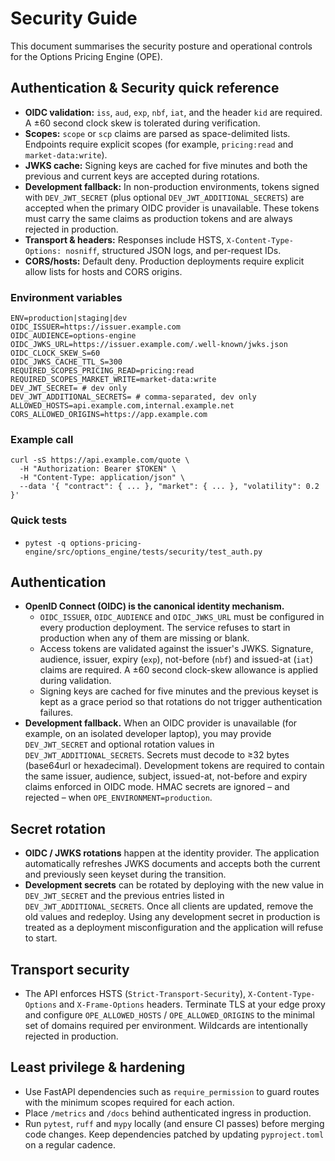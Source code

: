 # Security Guide

This document summarises the security posture and operational controls for the
Options Pricing Engine (OPE).

## Authentication & Security quick reference

- **OIDC validation:** `iss`, `aud`, `exp`, `nbf`, `iat`, and the header `kid`
  are required. A ±60 second clock skew is tolerated during verification.
- **Scopes:** `scope` or `scp` claims are parsed as space-delimited lists.
  Endpoints require explicit scopes (for example, `pricing:read` and
  `market-data:write`).
- **JWKS cache:** Signing keys are cached for five minutes and both the
  previous and current keys are accepted during rotations.
- **Development fallback:** In non-production environments, tokens signed with
  `DEV_JWT_SECRET` (plus optional `DEV_JWT_ADDITIONAL_SECRETS`) are accepted
  when the primary OIDC provider is unavailable. These tokens must carry the
  same claims as production tokens and are always rejected in production.
- **Transport & headers:** Responses include HSTS, `X-Content-Type-Options:
  nosniff`, structured JSON logs, and per-request IDs.
- **CORS/hosts:** Default deny. Production deployments require explicit allow
  lists for hosts and CORS origins.

### Environment variables

```
ENV=production|staging|dev
OIDC_ISSUER=https://issuer.example.com
OIDC_AUDIENCE=options-engine
OIDC_JWKS_URL=https://issuer.example.com/.well-known/jwks.json
OIDC_CLOCK_SKEW_S=60
OIDC_JWKS_CACHE_TTL_S=300
REQUIRED_SCOPES_PRICING_READ=pricing:read
REQUIRED_SCOPES_MARKET_WRITE=market-data:write
DEV_JWT_SECRET= # dev only
DEV_JWT_ADDITIONAL_SECRETS= # comma-separated, dev only
ALLOWED_HOSTS=api.example.com,internal.example.net
CORS_ALLOWED_ORIGINS=https://app.example.com
```

### Example call

```
curl -sS https://api.example.com/quote \
  -H "Authorization: Bearer $TOKEN" \
  -H "Content-Type: application/json" \
  --data '{ "contract": { ... }, "market": { ... }, "volatility": 0.2 }'
```

### Quick tests

- `pytest -q options-pricing-engine/src/options_engine/tests/security/test_auth.py`

## Authentication

* **OpenID Connect (OIDC) is the canonical identity mechanism.**
  * `OIDC_ISSUER`, `OIDC_AUDIENCE` and `OIDC_JWKS_URL` must be configured in
    every production deployment. The service refuses to start in production when
    any of them are missing or blank.
  * Access tokens are validated against the issuer's JWKS. Signature, audience,
    issuer, expiry (`exp`), not-before (`nbf`) and issued-at (`iat`) claims are
    required. A ±60 second clock-skew allowance is applied during validation.
  * Signing keys are cached for five minutes and the previous keyset is kept as
    a grace period so that rotations do not trigger authentication failures.
* **Development fallback.** When an OIDC provider is unavailable (for example,
  on an isolated developer laptop), you may provide `DEV_JWT_SECRET` and
  optional rotation values in `DEV_JWT_ADDITIONAL_SECRETS`. Secrets must decode
  to ≥32 bytes (base64url or hexadecimal). Development tokens are required to
  contain the same issuer, audience, subject, issued-at, not-before and expiry
  claims enforced in OIDC mode. HMAC secrets are ignored – and rejected – when
  `OPE_ENVIRONMENT=production`.

## Secret rotation

* **OIDC / JWKS rotations** happen at the identity provider. The application
  automatically refreshes JWKS documents and accepts both the current and
  previously seen keyset during the transition.
* **Development secrets** can be rotated by deploying with the new value in
  `DEV_JWT_SECRET` and the previous entries listed in
  `DEV_JWT_ADDITIONAL_SECRETS`. Once all clients are updated, remove the old
  values and redeploy. Using any development secret in production is treated as
  a deployment misconfiguration and the application will refuse to start.

## Transport security

* The API enforces HSTS (`Strict-Transport-Security`), `X-Content-Type-Options`
  and `X-Frame-Options` headers. Terminate TLS at your edge proxy and configure
  `OPE_ALLOWED_HOSTS` / `OPE_ALLOWED_ORIGINS` to the minimal set of domains
  required per environment. Wildcards are intentionally rejected in production.

## Least privilege & hardening

* Use FastAPI dependencies such as `require_permission` to guard routes with the
  minimum scopes required for each action.
* Place `/metrics` and `/docs` behind authenticated ingress in production.
* Run `pytest`, `ruff` and `mypy` locally (and ensure CI passes) before merging
  code changes. Keep dependencies patched by updating `pyproject.toml` on a
  regular cadence.
